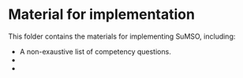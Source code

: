 # Material for implementation

This folder contains the materials for implementing SuMSO, including:

- A non-exaustive list of competency questions.
-
-
